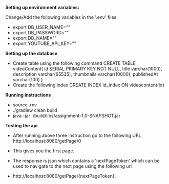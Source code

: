 **Setting up environment variables:**

Change/Add the following variables in the '.env' files
- export DB_USER_NAME=""
- export DB_PASSWORD=""
- export DB_NAME=""
- export YOUTUBE_API_KEY=""

**Setting up the database**

- Create table using the following command
    CREATE TABLE videoContent(
        id SERIAL PRIMARY KEY NOT NULL,
        title varchar(1000),
        description varchar(65535),
        thumbnails varchar(10000),
        publishedAt varchar(100)
   )
- Create the following index
    CREATE INDEX id_index ON videocontent(id)

**Running instructions**

- source .rnv
- ./gradlew clean build
- java -jar ./build/libs/assignment-1.0-SNAPSHOT.jar

**Testing the api** 

- After running above three instruction go to the following URL
 http://localhost:8080/getPage/0
 
- This gives you the first page.

- The response is json which contains a 'nextPageToken' which can
 be used to navigate to the next page using the following url
 
- http://localhost:8080/getPage/{nextPageToken}.
